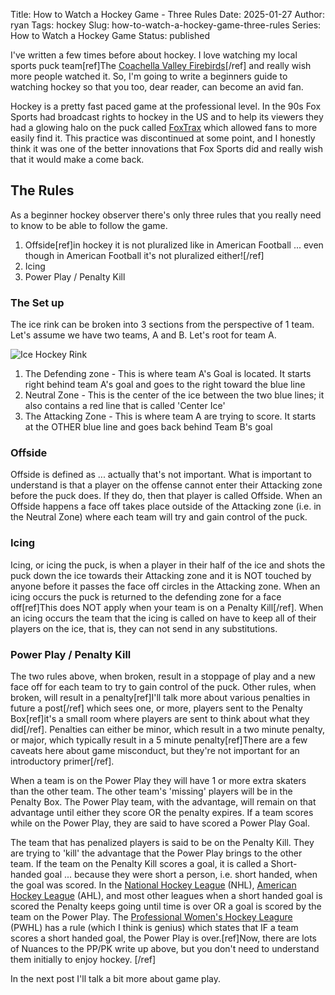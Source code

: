 Title: How to Watch a Hockey Game - Three Rules
Date: 2025-01-27
Author: ryan
Tags: hockey
Slug: how-to-watch-a-hockey-game-three-rules
Series: How to Watch a Hockey Game
Status: published

I've written a few times before about hockey. I love watching my local sports puck team[ref]The [Coachella Valley Firebirds](https://cvfirebirds.com)[/ref] and really wish more people watched it. So, I'm going to write a beginners guide to watching hockey so that you too, dear reader, can become an avid fan.

Hockey is a pretty fast paced game at the professional level. In the 90s Fox Sports had broadcast rights to hockey in the US and to help its viewers they had a glowing halo on the puck called [FoxTrax](https://en.wikipedia.org/wiki/FoxTrax) which allowed fans to more easily find it. This practice was discontinued at some point, and I honestly think it was one of the better innovations that Fox Sports did and really wish that it would make a come back.

## The Rules

As a beginner hockey observer there's only three rules that you really need to know to be able to follow the game.

1. Offside[ref]in hockey it is not pluralized like in American Football ... even though in American Football it's not pluralized either![/ref]
2. Icing
3. Power Play / Penalty Kill

### The Set up

The ice rink can be broken into 3 sections from the perspective of 1 team. Let's assume we have two teams, A and B. Let's root for team A.

![Ice Hockey Rink](https://www.conceptdraw.com/How-To-Guide/picture/Sport-Hockey-Simple-hockey-field-Template.png "Ice Hockey Rink Diagram")

1. The Defending zone - This is where team A's Goal is located. It starts right behind team A's goal and goes to the right toward the blue line
2. Neutral Zone - This is the center of the ice between the two blue lines; it also contains a red line that is called 'Center Ice'
3. The Attacking Zone - This is where team A are trying to score. It starts at the OTHER blue line and goes back behind Team B's goal

### Offside

Offside is defined as ... actually that's not important. What is important to understand is that a player on the offense cannot enter their Attacking zone before the puck does. If they do, then that player is called Offside. When an Offside happens a face off takes place outside of the Attacking zone (i.e. in the Neutral Zone) where each team will try and gain control of the puck.

### Icing

Icing, or icing the puck, is when a player in their half of the ice and shots the puck down the ice towards their Attacking zone and it is NOT touched by anyone before it passes the face off circles in the Attacking zone. When an icing occurs the puck is returned to the defending zone for a face off[ref]This does NOT apply when your team is on a Penalty Kill[/ref]. When an icing occurs the team that the icing is called on have to keep all of their players on the ice, that is, they can not send in any substitutions.

### Power Play / Penalty Kill

The two rules above, when broken, result in a stoppage of play and a new face off for each team to try to gain control of the puck. Other rules, when broken, will result in a penalty[ref]I'll talk more about various penalties in future a post[/ref] which sees one, or more, players sent to the Penalty Box[ref]it's a small room where players are sent to think about what they did[/ref]. Penalties can either be minor, which result in a two minute penalty, or major, which typically result in a 5 minute penalty[ref]There are a few caveats here about game misconduct, but they're not important for an introductory primer[/ref].

When a team is on the Power Play they will have 1 or more extra skaters than the other team. The other team's 'missing' players will be in the Penalty Box. The Power Play team, with the advantage, will remain on that advantage until either they score OR the penalty expires. If a team scores while on the Power Play, they are said to have scored a Power Play Goal.

The team that has penalized players is said to be on the Penalty Kill. They are trying to 'kill' the advantage that the Power Play brings to the other team. If the team on the Penalty Kill scores a goal, it is called a Short-handed goal ... because they were short a person, i.e. short handed, when the goal was scored. In the [National Hockey League](https://www.nhl.com/) (NHL), [American Hockey League](https://theahl.com/) (AHL), and most other leagues when a short handed goal is scored the Penalty keeps going until time is over OR a goal is scored by the team on the Power Play. The [Professional Women's Hockey Leagure](https://www.thepwhl.com/en/) (PWHL) has a rule (which I think is genius) which states that IF a team scores a short handed goal, the Power Play is over.[ref]Now, there are lots of Nuances to the PP/PK write up above, but you don't need to understand them initially to enjoy hockey. [/ref]

In the next post I'll talk a bit more about game play.
